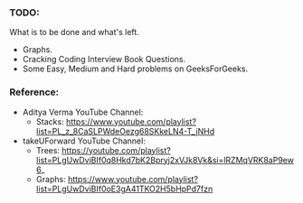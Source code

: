 ### TODO:
What is to be done and what's left.
- Graphs.
- Cracking Coding Interview Book Questions.
- Some Easy, Medium and Hard problems on GeeksForGeeks.
 

### Reference:
 - Aditya Verma YouTube Channel:
    - Stacks: https://www.youtube.com/playlist?list=PL_z_8CaSLPWdeOezg68SKkeLN4-T_jNHd
 - takeUForward YouTube Channel:
    - Trees: https://youtube.com/playlist?list=PLgUwDviBIf0q8Hkd7bK2Bpryj2xVJk8Vk&si=lRZMqVRK8aP9ew6_
    - Graphs: https://www.youtube.com/playlist?list=PLgUwDviBIf0oE3gA41TKO2H5bHpPd7fzn
